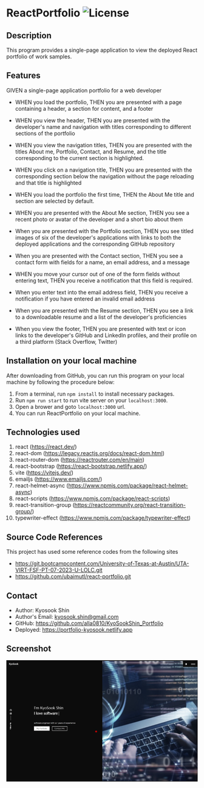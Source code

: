 # ReactPortfolio  ![License](https://img.shields.io/badge/License-MPL_2.0-brightgreen.svg)

## Description

This program provides a single-page application to view the deployed React portfolio of work samples.

## Features

GIVEN a single-page application portfolio for a web developer

* WHEN you load the portfolio, THEN you are presented with a page containing a header, a section for content, and a footer

* WHEN you view the header, THEN you are presented with the developer's name and navigation with titles corresponding to different sections of the portfolio

* WHEN you view the navigation titles, THEN you are presented with the titles About me, Portfolio, Contact, and Resume, and the title corresponding to the current section is highlighted.

* WHEN you click on a navigation title, THEN you are presented with the corresponding section below the navigation without the page reloading and that title is highlighted

* WHEN you load the portfolio the first time, THEN the About Me title and section are selected by default.

* WHEN you are presented with the About Me section, THEN you see a recent photo or avatar of the developer and a short bio about them

* When you are presented with the Portfolio section, THEN you see titled images of six of the developer's applications with links to both the deployed applications and the corresponding GitHub repository

* When you are presented with the Contact section, THEN you see a contact form with fields for a name, an email address, and a message 

* WHEN you move your cursor out of one of the form fields without entering text, THEN you receive a notification that this field is required.

* When you enter text into the email address field, THEN you receive a notification if you have entered an invalid email address

* When you are presented with the Resume section, THEN you see a link to a downloadable resume and a list of the developer's proficiencies 

* When you view the footer, THEN you are presented with text or icon links to the developer's GitHub and LinkedIn profiles, and their profile on a third platform (Stack Overflow, Twitter)


## Installation on your local machine
After downloading from GitHub, you can run this program on your local machine by following the procedure below:
1. From a terminal, run `npm install` to install necessary packages.
2. Run `npm run start` to run vite server on your `localhost:3000`. 
3. Open a brower and goto `localhost:3000` url.
4. You can run ReactPortfolio on your local machine.

## Technologies used
1. react (https://react.dev/)
2. react-dom (https://legacy.reactjs.org/docs/react-dom.html)
3. react-router-dom (https://reactrouter.com/en/main)
4. react-bootstrap (https://react-bootstrap.netlify.app/) 
5. vite (https://vitejs.dev/)
6. emailjs (https://www.emailjs.com/)
7. react-helmet-async (https://www.npmjs.com/package/react-helmet-async)
8. react-scripts (https://www.npmjs.com/package/react-scripts)
9. react-transition-group (https://reactcommunity.org/react-transition-group/)
10. typewriter-effect (https://www.npmjs.com/package/typewriter-effect)

## Source Code References
  This project has used some reference codes from the following sites

   * https://git.bootcampcontent.com/University-of-Texas-at-Austin/UTA-VIRT-FSF-PT-07-2023-U-LOLC.git   
   * https://github.com/ubaimutl/react-portfolio.git


## Contact
  * Author: Kyosook Shin
  * Author's Email: kyosook.shin@gmail.com  
  * GitHub: https://github.com/alla0810/KyoSookShin_Portfolio
  * Deployed: https://portfolio-kyosook.netlify.app


## Screenshot  

<img src='./public/images/screen1.png' width="800">  

